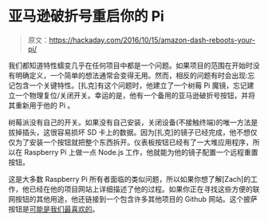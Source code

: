 # 亚马逊破折号重启你的 Pi

> 原文：<https://hackaday.com/2016/10/15/amazon-dash-reboots-your-pi/>

我们都知道特性蠕变几乎在任何项目中都是一个问题。如果项目的范围在开始时没有明确定义，一个简单的想法通常会变得无用。然而，相反的问题有时会出现:忘记包含一个关键特性。[扎克]有这个问题时，他建立了一个树莓 Pi 魔镜，忘记建立一个物理复位/关闭开关。幸运的是，他有一个备用的亚马逊破折号按钮，并将其重新用于他的 Pi 。

树莓派没有自己的开关。如果没有自己安装，关闭设备(不接触终端)的唯一方法是拔掉插头，这很容易损坏 SD 卡上的数据。因为[扎克]的镜子已经完成，他不想仅仅为了安装一个按钮就把整个东西拆开。仪表板按钮已经有了一大堆应用程序，所以在 Raspberry Pi 上做一点 Node.js 工作，他就能为他的镜子配置一个远程重置按钮。

这是大多数 Raspberry Pi 所有者面临的类似问题，所以如果你想了解[Zach]的工作，他已经在他的项目网站上详细描述了他的过程。如果你正在寻找这些方便的联网按钮的其他用途，他还链接到一个包含许多其他项目的 Github 网站。这个披萨按钮是[可能是我们最喜欢的](http://hackaday.com/2015/09/29/the-pizza-button/)。